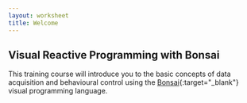 ```yaml
---
layout: worksheet
title: Welcome
---
```


## Visual Reactive Programming with Bonsai

This training course will introduce you to the basic concepts of data acquisition and behavioural control using the [Bonsai](http://bonsai-rx.org/){:target="_blank"} visual programming language.